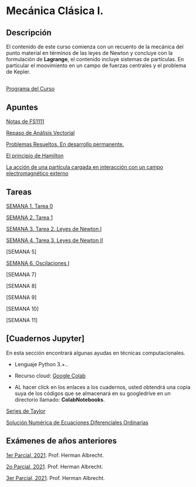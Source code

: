 # Mecánica Clásica I.

## Descripción

El contenido de este curso comienza con un recuento de la mecánica del punto material en términos de las leyes de Newton y concluye con la formulación de **Lagrange**, el contenido incluye sistemas de partículas. En particular el moovimiento en un campo de fuerzas centrales y el problema de Kepler.




## 

[Programa del Curso](Notas/FS-4211_MECANICA_CLASICA_I.pdf)

## Apuntes

[Notas de FS1111](Notas/Mecanica_del_Punto_Material.pdf)

[Repaso de Análisis Vectorial](Notas/mates_pa_mecanica.pdf)

[Problemas Resueltos. En desarrollo permanente.](Notas/Problemas_resueltos_MEC_1.pdf)  

[El principio de Hamilton](Notas/Principios_Variacionales.pdf)

[La acción de una partícula cargada en interacción con un campo electromagnético externo](Notas/Particula_Cargada_en_Campo_Electromagnetico.pdf)


## Tareas

[SEMANA 1. Tarea 0](Tareas/Tarea_0__Repaso_de_Analisis_Vectorial_I.pdf)

[SEMANA 2. Tarea 1](Tareas/Tarea_1__Repaso_de_An_lisis_Vectorial_II.pdf)

[SEMANA 3. Tarea 2. Leyes de Newton I](Tareas/Tarea_2_Leyes_Particula_Cargada_en_Campo_Electromagnetico.pdfde_Newton_I.pdf)

[SEMANA 4. Tarea 3. Leyes de Newton II](Tareas/Tarea_3_Leyes_de_Newton_II.pdf)

[SEMANA 5]

[SEMANA 6. Oscilaciones I](Tareas/Tarea_4_Oscilaciones.pdf)

[SEMANA 7]

[SEMANA 8]

[SEMANA 9]

[SEMANA 10]

[SEMANA 11]




## [Cuadernos Jupyter]

En esta sección encontrará algunas ayudas en técnicas computacionales. 

* Lenguaje Python 3.+..

* Recurso cloud: [Google Colab](https://colab.research.google.com/)

* AL hacer click en los enlaces a los cuadernos, usted obtendrá una copia suya de los códigos que se almacenará en su googledrive en un directorio llamado: **ColabNotebooks**.  

[Series de Taylor](cuadernos_jupyter/Series_de_Taylor.ipynb)

[Solución Numérica de Ecuaciones Diferenciales Ordinarias](cuadernos_jupyter/Sol_Num_de_EDO.ipynb)


## Exámenes de años anteriores

[1er Parcial, 2021](Examenes_Viejos/FS4211_Abr_Jul2021_Parcial1.pdf). Prof. Herman Albrecht.

[2o Parcial, 2021](Examenes_Viejos/FS4211_Abr_Jul2021_Parcial2.pdf). Prof. Herman Albrecht.

[3er Parcial, 2021](Examenes_Viejos/FS4211_Abr_Jul2021_Parcial3.pdf). Prof. Herman Albrecht.
